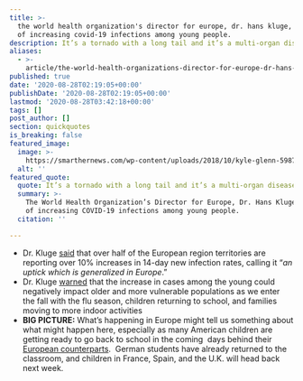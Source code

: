 ```yaml
---
title: >-
  the world health organization's director for europe, dr. hans kluge, warning
  of increasing covid-19 infections among young people.
description: It’s a tornado with a long tail and it’s a multi-organ disease.
aliases:
  - >-
    article/the-world-health-organizations-director-for-europe-dr-hans-kluge-warning-of-increasing-covid-19-infections-among-young-people/
published: true
date: '2020-08-28T02:19:05+00:00'
publishDate: '2020-08-28T02:19:05+00:00'
lastmod: '2020-08-28T03:42:18+00:00'
tags: []
post_author: []
section: quickquotes
is_breaking: false
featured_image:
  image: >-
    https://smarthernews.com/wp-content/uploads/2018/10/kyle-glenn-598701-unsplash-min-scaled.jpg
  alt: ''
featured_quote:
  quote: It’s a tornado with a long tail and it’s a multi-organ disease.
  summary: >-
    The World Health Organization’s Director for Europe, Dr. Hans Kluge, warning
    of increasing COVID-19 infections among young people.
  citation: ''

---
```

*   Dr. Kluge [said](\"https://abcnews.go.com/Health/wireStory/europe-chief-coronavirus-long-lasting-tornado-72653647\") that over half of the European region territories are reporting over 10% increases in 14-day new infection rates, calling it “_an uptick which is generalized in Europe_.”
*   Dr. Kluge [warned](\"https://wtop.com/europe/2020/08/who-europe-chief-cites-coronavirus-warning-signs-ahead/\") that the increase in cases among the young could negatively impact older and more vulnerable populations as we enter the fall with the flu season, children returning to school, and families moving to more indoor activities
*   **BIG PICTURE:** What’s happening in Europe might tell us something about what might happen here, especially as many American children are getting ready to go back to school in the coming  days behind their [European counterparts](\"https://apnews.com/fe75eccd704b83c8f4555719dc0d99a4\").  German students have already returned to the classroom, and children in France, Spain, and the U.K. will head back next week.
